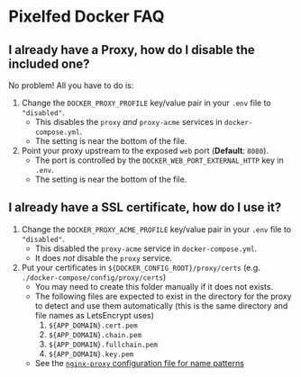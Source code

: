 # Pixelfed Docker FAQ

## I already have a Proxy, how do I disable the included one?

No problem! All you have to do is:

1. Change the `DOCKER_PROXY_PROFILE` key/value pair in your `.env` file to `"disabled"`.
    * This disables the `proxy` *and* `proxy-acme` services in `docker-compose.yml`.
    * The setting is near the bottom of the file.
1. Point your proxy upstream to the exposed `web` port (**Default**: `8080`).
    * The port is controlled by the `DOCKER_WEB_PORT_EXTERNAL_HTTP` key in `.env`.
    * The setting is near the bottom of the file.

## I already have a SSL certificate, how do I use it?

1. Change the `DOCKER_PROXY_ACME_PROFILE` key/value pair in your `.env` file to `"disabled"`.
    * This disabled the `proxy-acme` service in `docker-compose.yml`.
    * It does *not* disable the `proxy` service.
1. Put your certificates in `${DOCKER_CONFIG_ROOT}/proxy/certs` (e.g. `./docker-compose/config/proxy/certs`)
    * You may need to create this folder manually if it does not exists.
    * The following files are expected to exist in the directory for the proxy to detect and use them automatically (this is the same directory and file names as LetsEncrypt uses)
        1. `${APP_DOMAIN}.cert.pem`
        1. `${APP_DOMAIN}.chain.pem`
        1. `${APP_DOMAIN}.fullchain.pem`
        1. `${APP_DOMAIN}.key.pem`
    * See the [`nginx-proxy` configuration file for name patterns](https://github.com/nginx-proxy/nginx-proxy/blob/main/nginx.tmpl#L659-L670)
